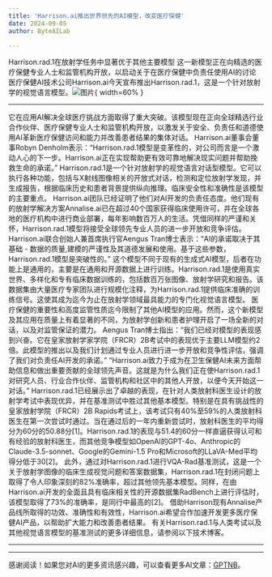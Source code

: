 ```yaml
---
title: 'Harrison.ai推出世界领先的AI模型，改变医疗保健'
date: 2024-09-05
author: ByteAILab

---
```


Harrison.rad.1在放射学任务中显著优于其他主要模型
这一新模型正在向精选的医疗保健专业人士和监管机构开放，以启动关于在医疗保健中负责任使用AI的讨论
医疗保健AI技术公司Harrison.ai今天宣布推出Harrison.rad.1，这是一个针对放射学的视觉语言模型。![图片](https://ai-techpark.com/wp-content/uploads/2024/09/Harrison-960x540.jpg){ width=60% }

---
它在应用AI解决全球医疗挑战方面取得了重大突破。该模型现在正向全球精选行业合作伙伴、医疗保健专业人士和监管机构开放，以激发关于安全、负责任和道德使用AI革新医疗保健访问和能力并改善患者结果的集体对话。
Harrison.ai董事会董事Robyn Denholm表示：“Harrison.rad.1模型是变革性的，对公司而言是一个激动人心的下一步。Harrison.ai正在实现帮助更有效可靠地解决现实问题并帮助挽救生命的承诺。”
Harrison.rad.1是一个针对放射学的视觉语言对话型模型。它可以执行各种功能，包括与X射线图像相关的开放式对话，检测和定位放射学发现，并生成报告，根据临床历史和患者背景提供纵向推理。临床安全性和准确性是该模型的主要重点。
Harrison.ai团队已经证明了他们对AI开发的负责任态度。他们现有的放射学解决方案Annalise.ai已在超过40个国家获得临床使用许可，并在全球各地的医疗机构中进行商业部署，每年影响数百万人的生活。凭借同样的严谨和关怀，Harrison.rad.1模型将接受全球领先专业人员的进一步开放和竞争评估。
Harrison.ai联合创始人兼首席执行官Aengus Tran博士表示：“AI的承诺取决于其基础 - 数据的质量,建模的严谨性及其道德发展和使用。基于这些参数，Harrison.rad.1模型是突破性的。”
这个模型不同于现有的生成式AI模型，后者在功能上是通用的，主要是在通用和开源数据上进行训练。Harrison.rad.1是使用真实世界、多样化和专有临床数据训练的，包括数百万张图像、放射学研究和报告。该数据集由大量医疗专家团队进行规模化注释，为Harrison.rad.1提供临床准确的训练信号。这使其成为迄今为止在放射学领域最具能力的专门化视觉语言模型。
医疗保健的重要性和高度监管性质迄今限制了其他AI模型的应用。然而，这个新模型及其应用在质量上有着显著的不同，为放射学创新和患者护理开启了一场全新的对话，以及对监管保证的潜力。
Aengus Tran博士指出：“我们已经对模型的表现感到兴奋。它在皇家放射学家学院（FRCR）2B考试中的表现优于主要LLM模型约2倍。此模型的推出以及我们计划通过专业人员进行进一步开放和竞争性评估，强调了我们对负责任AI开发的承诺。”
“Harrison.ai致力于成为在卫生保健AI未来方面帮助信息和做出重要贡献的全球领先声音。这就是为什么我们正在使Harrison.rad.1对研究人员、行业合作伙伴、监管机构和社区中的其他人开放，以便今天开始这一对话。”
Harrison.rad.1已经展示出了卓越的表现，在针对人类放射科医生设计的放射学考试中表现优异，并在基准测试中胜过其他基本模型。特别是在具有挑战性的皇家放射学院（FRCR）2B Rapids考试上，该考试只有40%至59%的人类放射科医生在第一次尝试时通过。当在通过后的一年内重新尝试时，放射科医生的平均得分为60分的50.88分[1]。Harrison.rad.1的表现与51.4的60分一样直逼获得认可和有经验的放射科医生，而其他竞争模型如OpenAI的GPT-4o、Anthropic的Claude-3.5-sonnet、Google的Gemini-1.5 Pro和Microsoft的LLaVA-Med平均得分低于30[2]。
此外，通过对Harrison.rad.1进行VQA-Rad基准测试，这是一个关于放射学图像的临床生成视觉问题和答案数据集，Harrison.rad.1在封闭问题上取得了令人印象深刻的82%准确率，超过其他领先基本模型。同样，在由Harrison.ai开发的全面且具有临床相关性的开源数据集RadBench上进行评估时，该模型取得了73%的准确率，是同行中最高的[2]。
借助Harrison现有Annalise产品线所取得的功效、准确性和有效性，Harrison.ai希望合作加速开发更多医疗保健AI产品，以帮助扩大能力和改善患者结果。
有关Harrison.rad.1与人类考试以及其他视觉语言模型的基准测试的更多详细信息，请参阅以下技术博客。

---
---
感谢阅读！如果您对AI的更多资讯感兴趣，可以查看更多AI文章：[GPTNB](https://gptnb.com)。